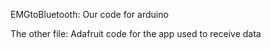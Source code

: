 EMGtoBluetooth: Our code for arduino

The other file: Adafruit code for the app used to receive data
